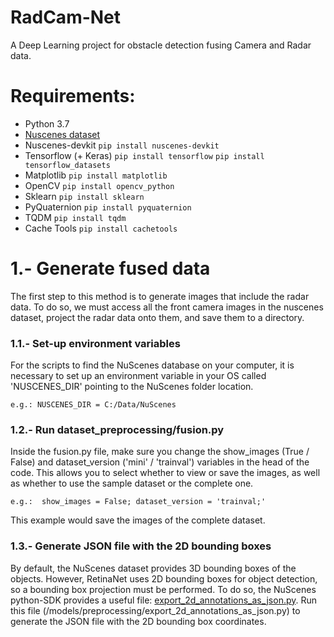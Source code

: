 # RadCam-Net
A Deep Learning project for obstacle detection fusing Camera and Radar data.

# Requirements:
- Python 3.7
- [Nuscenes dataset](https://www.nuscenes.org/)
- Nuscenes-devkit `pip install nuscenes-devkit` 
- Tensorflow (+ Keras) `pip install tensorflow` `pip install tensorflow_datasets`
- Matplotlib `pip install matplotlib`
- OpenCV `pip install opencv_python`
- Sklearn `pip install sklearn`
- PyQuaternion `pip install pyquaternion`
- TQDM `pip install tqdm`
- Cache Tools `pip install cachetools`


# 1.- Generate fused data

The first step to this method is to generate images that include the radar data. To do so, we must access all the front camera images in the nuscenes dataset, project the radar data onto them, and save them to a directory.

### 1.1.- Set-up environment variables

For the scripts to find the NuScenes database on your computer, it is necessary to set up an environment variable in
your OS called 'NUSCENES_DIR' pointing to the NuScenes folder location.

`e.g.: NUSCENES_DIR = C:/Data/NuScenes`

### 1.2.- Run dataset_preprocessing/fusion.py

Inside the fusion.py file, make sure you change the show_images (True / False) and dataset_version ('mini' / 'trainval') variables in the head of the code. This allows you to
select whether to view or save the images, as well as whether to use the sample dataset or the complete one.

`e.g.: 
show_images = False;
dataset_version = 'trainval;'
`

This example would save the images of the complete dataset.

### 1.3.- Generate JSON file with the 2D bounding boxes

By default, the NuScenes dataset provides 3D bounding boxes of the objects. However, RetinaNet uses 2D bounding boxes for object
detection, so a bounding box projection must be performed. To do so, the NuScenes python-SDK provides a useful file:
[export_2d_annotations_as_json.py](https://github.com/nutonomy/nuscenes-devkit/blob/master/python-sdk/nuscenes/scripts/export_2d_annotations_as_json.py). Run this file (/models/preprocessing/export_2d_annotations_as_json.py) to generate
the JSON file with the 2D bounding box coordinates.